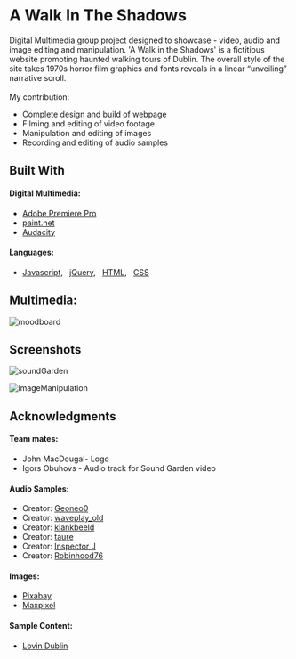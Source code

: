 # A Walk In The Shadows
Digital Multimedia group project designed to showcase - video, audio and image editing and manipulation. 'A Walk in the Shadows' is a fictitious website promoting haunted walking tours of Dublin. The overall style of the site takes 1970s horror film graphics and fonts reveals in a linear “unveiling” narrative scroll.
<br><br>
My contribution:
  - Complete design and build of webpage
  - Filming and editing of video footage
  - Manipulation and editing of images 
  - Recording and editing of audio samples 
  
## Built With

#### Digital Multimedia:
- [Adobe Premiere Pro](https://www.adobe.com/ie/products/premiere.html)
- [paint.net](https://www.getpaint.net/index.html)
- [Audacity](https://www.audacityteam.org/)

#### Languages:
- [Javascript](https://developer.mozilla.org/en-US/docs/Web/JavaScript),  &nbsp; [jQuery](https://jquery.com), &nbsp; [HTML](https://developer.mozilla.org/en-US/docs/Web/Guide/HTML), &nbsp; [CSS](https://developer.mozilla.org/en-US/docs/Web/CSS)

## Multimedia: 

![moodboard](https://user-images.githubusercontent.com/48602973/77335857-a2714480-6d1e-11ea-9331-8b93f90cd66a.png)

## Screenshots 

![soundGarden](https://user-images.githubusercontent.com/48602973/77327852-a8155d00-6d13-11ea-861c-0f10e3aa7d7c.png)

![imageManipulation](https://user-images.githubusercontent.com/48602973/77327866-ac417a80-6d13-11ea-9425-c0c7338eb558.png)


## Acknowledgments
#### Team mates:
- John MacDougal- Logo
- Igors Obuhovs - Audio track for Sound Garden video
#### Audio Samples:
- Creator: [Geoneo0](https://freesound.org/people/geoneo0/)
- Creator: [waveplay_old](https://freesound.org/people/waveplay_old/)
- Creator: [klankbeeld](https://freesound.org/people/klankbeeld/sounds/249907/)
- Creator: [taure](https://freesound.org/people/taure/sounds/380156/)
- Creator: [Inspector J](https://freesound.org/people/InspectorJ/)
- Creator: [Robinhood76](https://freesound.org/people/Robinhood76/sounds/336217/)

#### Images:
 - [Pixabay](https://pixabay.com/)
 - [Maxpixel](https://www.maxpixels.net/)

#### Sample Content:
  - [Lovin Dublin](https://lovindublin.com/feature/feeling-brave-here-are-dublins-most-haunted-spots)














